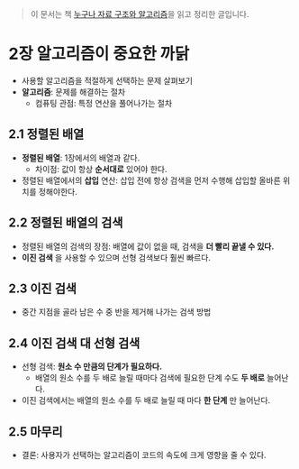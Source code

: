 > 이 문서는 책 [누구나 자료 구조와 알고리즘](http://www.yes24.com/Product/Goods/61941073)을 읽고 정리한 글입니다.

# 2장 알고리즘이 중요한 까닭
- 사용할 알고리즘을 적절하게 선택하는 문제 살펴보기
- __알고리즘__: 문제를 해결하는 절차
	- 컴퓨팅 관점: 특정 연산을 풀어나가는 절차

## 2.1 정렬된 배열
- __정렬된 배열__: 1장에서의 배열과 같다.
	- 차이점: 값이 항상 __순서대로__ 있어야 한다.
- 정렬된 배열에서의 __삽입__ 연산: 삽입 전에 항상 검색을 먼저 수행해 삽입할 올바른 위치를 정해야한다.

## 2.2 정렬된 배열의 검색
- 정렬된 배열의 검색의 장점: 배열에 값이 없을 때, 검색을 __더 빨리 끝낼 수 있다.__
- __이진 검색__ 을 사용할 수 있으며 선형 검색보다 훨씬 빠르다.

## 2.3 이진 검색
- 중간 지점을 골라 남은 수 중 반을 제거해 나가는 검색 방법

## 2.4 이진 검색 대 선형 검색
- 선형 검색: __원소 수 만큼의 단계가 필요하다.__
	- 배열의 원소 수를 두 배로 늘릴 때마다 검색에 필요한 단계 수도 __두 배로__ 늘어난다.
- 이진 검색에서는 배열의 원소 수를 두 배로 늘릴 때 마다 __한 단계__ 만 늘어난다.

## 2.5 마무리
- 결론: 사용자가 선택하는 알고리즘이 코드의 속도에 크게 영향을 줄 수 있다.
